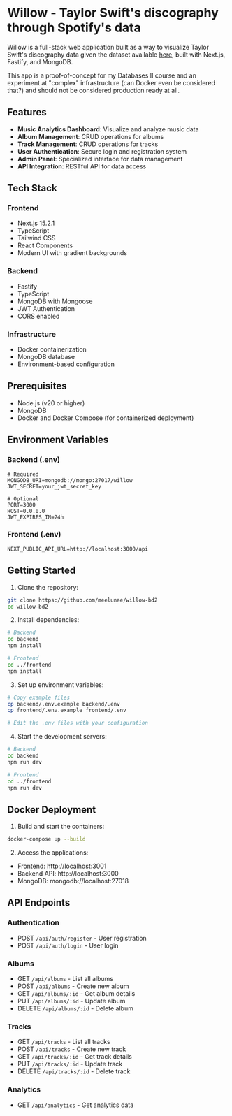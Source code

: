 # Willow - Taylor Swift's discography through Spotify's data

Willow is a full-stack web application built as a way to visualize Taylor Swift's discography data given the dataset available [here](https://www.kaggle.com/datasets/jarredpriester/taylor-swift-spotify-dataset), built with Next.js, Fastify, and MongoDB.

This app is a proof-of-concept for my Databases II course and an experiment at "complex" infrastructure (can Docker even be considered that?) and should not be considered production ready at all. 

## Features

- **Music Analytics Dashboard**: Visualize and analyze music data
- **Album Management**: CRUD operations for albums
- **Track Management**: CRUD operations for tracks
- **User Authentication**: Secure login and registration system
- **Admin Panel**: Specialized interface for data management
- **API Integration**: RESTful API for data access

## Tech Stack

### Frontend
- Next.js 15.2.1
- TypeScript
- Tailwind CSS
- React Components
- Modern UI with gradient backgrounds

### Backend
- Fastify
- TypeScript
- MongoDB with Mongoose
- JWT Authentication
- CORS enabled

### Infrastructure
- Docker containerization
- MongoDB database
- Environment-based configuration

## Prerequisites

- Node.js (v20 or higher)
- MongoDB
- Docker and Docker Compose (for containerized deployment)

## Environment Variables

### Backend (.env)
```env
# Required
MONGODB_URI=mongodb://mongo:27017/willow
JWT_SECRET=your_jwt_secret_key

# Optional
PORT=3000
HOST=0.0.0.0
JWT_EXPIRES_IN=24h
```

### Frontend (.env)
```env
NEXT_PUBLIC_API_URL=http://localhost:3000/api
```

## Getting Started

1. Clone the repository:
```bash
git clone https://github.com/meelunae/willow-bd2
cd willow-bd2
```

2. Install dependencies:
```bash
# Backend
cd backend
npm install

# Frontend
cd ../frontend
npm install
```

3. Set up environment variables:
```bash
# Copy example files
cp backend/.env.example backend/.env
cp frontend/.env.example frontend/.env

# Edit the .env files with your configuration
```

4. Start the development servers:
```bash
# Backend
cd backend
npm run dev

# Frontend
cd ../frontend
npm run dev
```

## Docker Deployment

1. Build and start the containers:
```bash
docker-compose up --build
```

2. Access the applications:
- Frontend: http://localhost:3001
- Backend API: http://localhost:3000
- MongoDB: mongodb://localhost:27018

## API Endpoints

### Authentication
- POST `/api/auth/register` - User registration
- POST `/api/auth/login` - User login

### Albums
- GET `/api/albums` - List all albums
- POST `/api/albums` - Create new album
- GET `/api/albums/:id` - Get album details
- PUT `/api/albums/:id` - Update album
- DELETE `/api/albums/:id` - Delete album

### Tracks
- GET `/api/tracks` - List all tracks
- POST `/api/tracks` - Create new track
- GET `/api/tracks/:id` - Get track details
- PUT `/api/tracks/:id` - Update track
- DELETE `/api/tracks/:id` - Delete track

### Analytics
- GET `/api/analytics` - Get analytics data